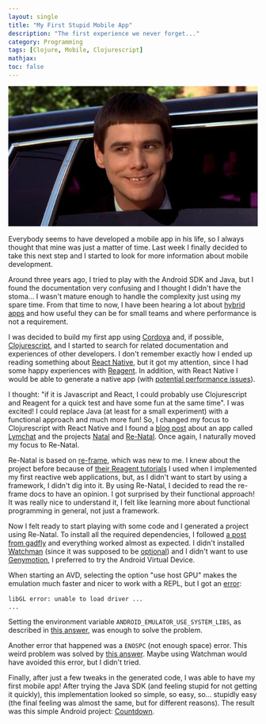 ```yaml
---
layout: single
title: "My First Stupid Mobile App"
description: "The first experience we never forget..."
category: Programming
tags: [Clojure, Mobile, Clojurescript]
mathjax:
toc: false
---
```



<img src="/images/jim-carrey-dumb-and-dumber-limo2.jpg" width="600">

Everybody seems to have developed a mobile app in his life, so I always thought
that mine was just a matter of time. Last week I finally decided to take this
next step and I started to look for more information about mobile
development.

Around three years ago, I tried to play with the Android SDK and
Java, but I found the documentation very confusing and I thought I didn't have
the stoma... I wasn't mature enough to handle the complexity just using my spare
time.
From that time to now, I have been hearing a lot about
[hybrid apps](https://developer.salesforce.com/page/Native,_HTML5,_or_Hybrid:_Understanding_Your_Mobile_Application_Development_Options)
and how useful they can be for small teams and where performance is not a
requirement.

I was decided to build my first app using [Cordova](https://cordova.apache.org/)
and, if possible, [Clojurescript](https://clojurescript.org/), and I started to
search for related documentation and experiences of other developers.
I don't remember exactly how I ended up reading something
about [React Native](https://facebook.github.io/react-native/), but it got my
attention, since I had some happy experiences with
[Reagent](http://reagent-project.github.io/).
In addition, with React Native I would be able to generate a native app (with
[potential performance issues](https://news.ycombinator.com/item?id=11865483)).

I thought: "if it is Javascript and React, I could probably use Clojurescript
and Reagent for a quick test and have some fun at the same time". I was excited!
I could replace Java (at least for a small experiment) with a functional
approach and much more fun! So, I changed my focus to Clojurescript with React
Native and I found a
[blog post](https://medium.com/@tiensonqin/my-experience-with-clojurescript-and-react-native-81bb1d3bb2c4#.cf9m972km)
about an app called [Lymchat](http://lymchat.com/) and the
projects [Natal](https://github.com/dmotz/natal)
and [Re-Natal](https://github.com/drapanjanas/re-natal).
Once again, I naturally moved my focus to Re-Natal.

Re-Natal is based on [re-frame](https://github.com/Day8/re-frame), which was new
to me. I knew about the project before because of
[their Reagent tutorials](https://github.com/Day8/re-frame/wiki) I used when I
implemented my first reactive web applications, but, as I didn't want to start by
using a framework, I didn't dig into it.
By using Re-Natal, I decided to read the re-frame docs to have an opinion. I got
surprised by their functional approach! It was really nice to understand it, I
felt like learning more about functional programming in general, not just a framework.

Now I felt ready to start playing with some code and I generated a project
using Re-Natal. To install all the required dependencies, I followed
[a post from gadfly](https://gadfly361.github.io/gadfly-blog/2016-11-13-clean-install-of-ubuntu-to-re-natal.html)
and everything worked almost as expected.
I didn't installed [Watchman](https://facebook.github.io/watchman/) (since it
was supposed to be
[optional](https://facebook.github.io/react-native/docs/getting-started.html#content))
and I didn't want to use
[Genymotion](https://www.genymotion.com/), I preferred to try the Android
Virtual Device.

When starting an AVD, selecting the option "use host GPU" makes the emulation
much faster and nicer to work with a REPL, but I got
an
[error](http://stackoverflow.com/questions/35911302/cannot-launch-emulator-on-linux-ubuntu-15-10):

```
libGL error: unable to load driver ...
...
```

Setting the environment variable `ANDROID_EMULATOR_USE_SYSTEM_LIBS`, as described
in [this answer](http://stackoverflow.com/a/36625175/747872), was enough to
solve the problem.

Another error that happened was a `ENOSPC` (not enough space) error. This weird
problem was solved by [this answer](http://stackoverflow.com/a/32600959/747872).
Maybe using Watchman would have avoided this error, but I didn't tried.

Finally, after just a few tweaks in the generated code, I was able to have my
first mobile app! After trying the Java SDK (and feeling stupid for not getting
it quickly), this implementation looked so simple, so easy, so... stupidly easy
(the final feeling was almost the same, but for different reasons).
The result was this simple Android project:
[Countdown](https://github.com/boechat107/countdown-cljs).
